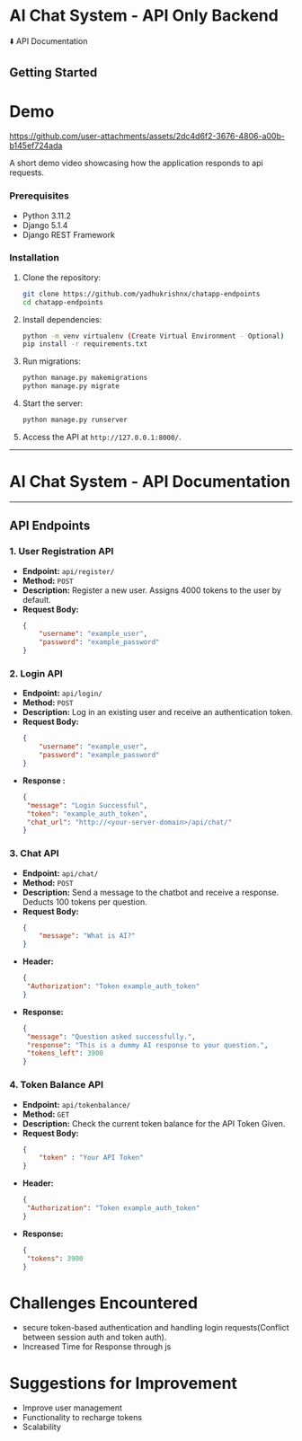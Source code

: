 # AI Chat System - API Only Backend

⬇️ API Documentation

## Getting Started

# Demo

https://github.com/user-attachments/assets/2dc4d6f2-3676-4806-a00b-b145ef724ada


A short demo video showcasing how the application responds to api requests.


### Prerequisites  
- Python 3.11.2
- Django 5.1.4
- Django REST Framework  

### Installation  
1. Clone the repository:  
   ```bash
   git clone https://github.com/yadhukrishnx/chatapp-endpoints
   cd chatapp-endpoints
   ```  

2. Install dependencies:  
   ```bash
   python -m venv virtualenv (Create Virtual Environment - Optional)
   pip install -r requirements.txt
   ```  

3. Run migrations:  
   ```bash
   python manage.py makemigrations
   python manage.py migrate
   ```  

4. Start the server:  
   ```bash
   python manage.py runserver
   ```  

5. Access the API at `http://127.0.0.1:8000/`.  

---

# AI Chat System - API Documentation


---

## API Endpoints

### 1. User Registration API
- **Endpoint:** `api/register/`
- **Method:** `POST`
- **Description:** Register a new user. Assigns 4000 tokens to the user by default.
- **Request Body:**
  ```json
  {
      "username": "example_user",
      "password": "example_password"
  }

### 2. Login API
- **Endpoint:** `api/login/`
- **Method:** `POST`
- **Description:** Log in an existing user and receive an authentication token.
- **Request Body:**
  ```json
  {
      "username": "example_user",
      "password": "example_password"
  }

- **Response :**
   ```json
   {
    "message": "Login Successful",
    "token": "example_auth_token",
    "chat_url": "http://<your-server-domain>/api/chat/"
   }

### 3. Chat API
- **Endpoint:** `api/chat/`
- **Method:** `POST`
- **Description:** Send a message to the chatbot and receive a response. Deducts 100 tokens per question.
- **Request Body:**
  ```json
  {
      "message": "What is AI?"
  }
- **Header:**
   ```json
   {
    "Authorization": "Token example_auth_token"
   }

- **Response:**
   ```json
   {
    "message": "Question asked successfully.",
    "response": "This is a dummy AI response to your question.",
    "tokens_left": 3900
   }


### 4. Token Balance API
- **Endpoint:** `api/tokenbalance/`
- **Method:** `GET`
- **Description:**  Check the current token balance for the API Token Given.
- **Request Body:**
  ```json
  {
      "token" : "Your API Token"
  }
- **Header:**
   ```json
   {
    "Authorization": "Token example_auth_token"
   }

- **Response:**
   ```json
   {
    "tokens": 3900
   }


# Challenges Encountered
- secure token-based authentication and handling login requests(Conflict between session auth and token auth).
- Increased Time for Response through js


# Suggestions for Improvement
- Improve user management
- Functionality to recharge tokens
- Scalability